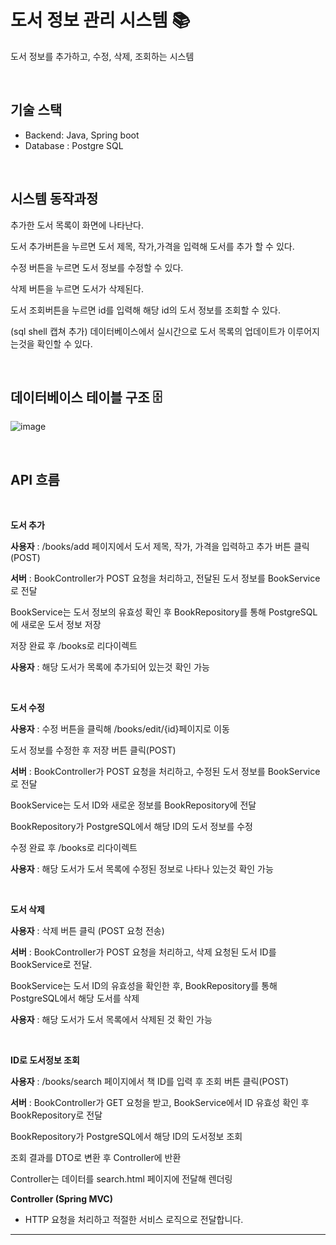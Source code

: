 # 도서 정보 관리 시스템 📚

도서 정보를 추가하고, 수정, 삭제, 조회하는 시스템

<br>

## 기술 스택
- Backend: Java, Spring boot
- Database : Postgre SQL

<br>


## 시스템 동작과정

추가한 도서 목록이 화면에 나타난다. 

도서 추가버튼을 누르면 도서 제목, 작가,가격을 입력해 도서를 추가 할 수 있다. 

수정 버튼을 누르면 도서 정보를 수정할 수 있다.

삭제 버튼을 누르면 도서가 삭제된다. 

도서 조회버튼을 누르면 id를 입력해 해당 id의 도서 정보를 조회할 수 있다. 

(sql shell 캡쳐 추가)
데이터베이스에서 실시간으로 도서 목록의 업데이트가 이루어지는것을 확인할 수 있다. 

<br>


## 데이터베이스 테이블 구조 🗄️  

![image](https://github.com/user-attachments/assets/a50265cb-9972-4d5e-b385-91ecee6d4048)

<br>

## API 흐름
<br>


**도서 추가**

**사용자** : /books/add 페이지에서 도서 제목, 작가, 가격을 입력하고 추가 버튼 클릭(POST)

**서버** : BookController가 POST 요청을 처리하고, 전달된 도서 정보를 BookService로 전달

BookService는 도서 정보의 유효성 확인 후 BookRepository를 통해 PostgreSQL에 새로운 도서 정보 저장

저장 완료 후 /books로 리다이렉트

**사용자** : 해당 도서가 목록에 추가되어 있는것 확인 가능

<br>

**도서 수정**

**사용자** : 수정 버튼을 클릭해 /books/edit/{id}페이지로 이동

도서 정보를 수정한 후 저장 버튼 클릭(POST)

**서버** : BookController가 POST 요청을 처리하고, 수정된 도서 정보를 BookService로 전달

BookService는 도서 ID와 새로운 정보를 BookRepository에 전달

BookRepository가 PostgreSQL에서 해당 ID의 도서 정보를 수정

수정 완료 후 /books로 리다이렉트

**사용자** : 해당 도서가 도서 목록에 수정된 정보로 나타나 있는것 확인 가능

<br>

**도서 삭제**

**사용자** : 삭제 버튼 클릭 (POST 요청 전송)

**서버** : BookController가 POST 요청을 처리하고, 삭제 요청된 도서 ID를 BookService로 전달.

BookService는 도서 ID의 유효성을 확인한 후, BookRepository를 통해 PostgreSQL에서 해당 도서를 삭제

**사용자** : 해당 도서가 도서 목록에서 삭제된 것 확인 가능 

<br>

**ID로 도서정보 조회** 

**사용자** : /books/search 페이지에서 책 ID를 입력 후 조회 버튼 클릭(POST)

**서버** : BookController가 GET 요청을 받고, BookService에서 ID 유효성 확인 후 BookRepository로 전달

BookRepository가 PostgreSQL에서 해당 ID의 도서정보 조회

조회 결과를 DTO로 변환 후 Controller에 반환

Controller는 데이터를 search.html 페이지에 전달해 렌더링



**Controller (Spring MVC)**  
   - HTTP 요청을 처리하고 적절한 서비스 로직으로 전달합니다.  


---
